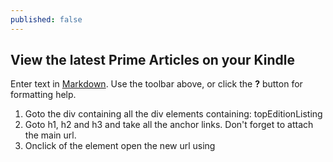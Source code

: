 ```yaml
---
published: false
---
```

## View the latest Prime Articles on your Kindle

Enter text in [Markdown](http://daringfireball.net/projects/markdown/). Use the toolbar above, or click the **?** button for formatting help.

1. Goto the div containing all the div elements containing: topEditionListing
2. Goto h1, h2 and h3 and take all the anchor links. Don't forget to attach the main url.
3. Onclick of the element open the new url using 
<script>
$.get('https://www.codewars.com/users/' + name, function(response) {
  console.log(response);
});
 </script>
